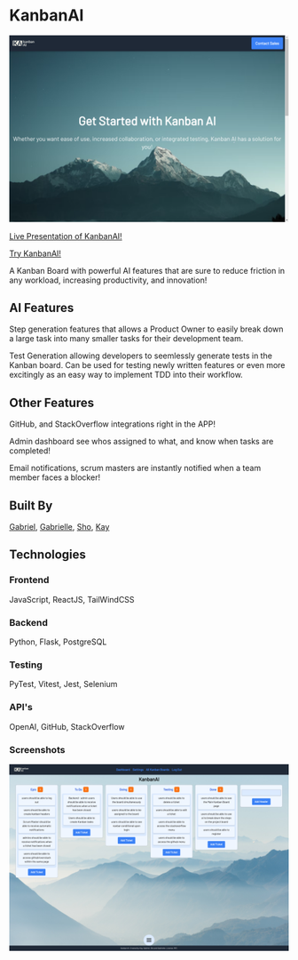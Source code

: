 # KanbanAI

[![Presentation](https://raw.githubusercontent.com/Baskin-Ridley/KanbanAI/staging/Readme%20Assets/landing%20page.png)](https://www.youtube.com/watch?v=iW-x9gfcSms "Presentation of KanbanAI")

[Live Presentation of KanbanAI!](https://www.youtube.com/watch?v=iW-x9gfcSms)

[Try KanbanAI!](https://built-differently.onrender.com/
)

A Kanban Board with powerful AI features that are sure to reduce friction in any workload, increasing productivity, and innovation!

## AI Features

Step generation features that allows a Product Owner to easily break down a large task into many smaller tasks for their development team.

Test Generation allowing developers to seemlessly generate tests in the Kanban board. Can be used for testing newly written features or even more excitingly as an easy way to implement TDD into their workflow.

## Other Features

GitHub, and StackOverflow integrations right in the APP!

Admin dashboard see whos assigned to what, and know when tasks are completed!

Email notifications, scrum masters are instantly notified when a team member faces a blocker!

## Built By

[Gabriel](https://github.com/Baskin-Ridley), [Gabrielle](https://github.com/GabrielleMonaen), [Sho](https://github.com/Shorizon), [Kay](https://github.com/kay-dev-uk)

## Technologies

### Frontend

JavaScript, ReactJS, TailWindCSS

### Backend

Python, Flask, PostgreSQL

### Testing

PyTest, Vitest, Jest, Selenium

### API's

OpenAI, GitHub, StackOverflow

### Screenshots




![board page](https://raw.githubusercontent.com/Baskin-Ridley/KanbanAI/staging/Readme%20Assets/main%20board.png)
